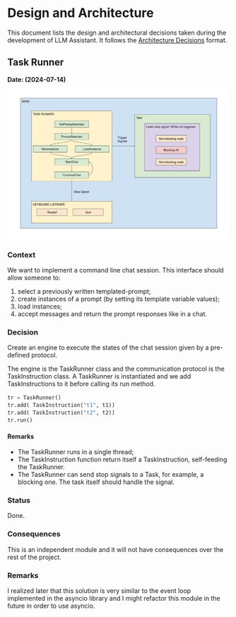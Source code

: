 # Design and Architecture

This document lists the design and architectural decisions taken
during the development of LLM Assistant. It follows
the [Architecture Decisions](https://cognitect.com/blog/2011/11/15/documenting-architecture-decisions.html) format.

## Task Runner

**Date: (2024-07-14)**

![Task Runner](prompt-session.svg)

### Context

We want to implement a command line chat session. This interface should
allow someone to:

1. select a previously written templated-prompt;
2. create instances of a prompt (by setting its template variable values);
3. load instances;
4. accept messages and return the prompt responses like in a chat.

### Decision

Create an engine to execute the states of the chat session given by a pre-defined
protocol.

The engine is the TaskRunner class and the communication protocol is the TaskInstruction class.
A TaskRunner is instantiated and we add TaskInstructions to it before calling its run method.

```python
tr = TaskRunner()
tr.add( TaskInstruction("t1", t1))
tr.add( TaskInstruction("t2", t2))
tr.run()
```

#### Remarks

- The TaskRunner runs in a single thread;
- The TaskInstruction function return itself a TaskInstruction, self-feeding the TaskRunner.
- The TaskRunner can send stop signals to a Task, for example, a blocking one. The task itself
  should handle the signal.

### Status

Done.

### Consequences

This is an independent module and it will not have consequences over the rest of the project.

### Remarks

I realized later that this solution is very similar to the event loop implemented in the
asyncio library and I might refactor this module in the future in order to use asyncio.
